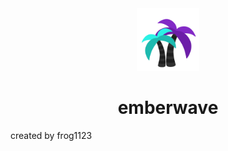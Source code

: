 <div align="center">
  <img src="./icons/emberwave.svg" width="100px" height="100px"/>
</div>

<div align="center">
  <h1>emberwave</h1>
</div>

created by frog1123
